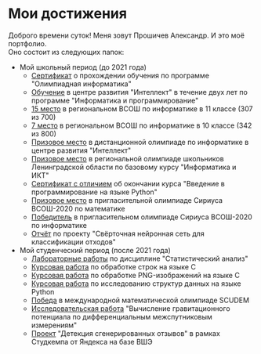 # Мои достижения
Доброго времени суток! Меня зовут Прошичев Александр. И это моё портфолио.  
Оно состоит из следующих папок:
  - Мой школьный период (до 2021 года)
	- [Сертификат](https://github.com/kaidux22/Proshichev_Aleksandr/blob/main/School/ITMO%2C%20competitive%20programming%20course.pdf) о прохождении обучения по программе "Олимпиадная информатика"
	- [Обучение](https://github.com/kaidux22/Proshichev_Aleksandr/blob/main/School/Intelligence%2C%20two-year%20course%20.pdf) в центре развития "Интеллект" в течение двух лет по программе "Информатика и программирование"
	- [15 место](https://github.com/kaidux22/Proshichev_Aleksandr/blob/main/School/Region%20Computer%20Science%20competition%2C%20participant-2021.pdf) в региональном ВСОШ по информатике в 11 классе (307 из 700)
	- [7 место](https://github.com/kaidux22/Proshichev_Aleksandr/blob/main/School/Region%20Computer%20Science%20competition-2020%2C%20participant.pdf) в региональном ВСОШ по информатике в 10 классе (342 из 800)
	- [Призовое место](https://github.com/kaidux22/Proshichev_Aleksandr/blob/main/School/Region%20distant%20competition%2C%20medalist.pdf) в дистанционной олимпиаде по информатике в центре развития "Интеллект"
	- [Призовое место](https://github.com/kaidux22/Proshichev_Aleksandr/blob/main/School/Region%20Computer%20Science%20competition%2C%20medalist.pdf) в региональной олимпиаде школьников Ленинградской области по базовому курсу "Информатика и ИКТ"
	- [Сертификат с отличием](https://github.com/kaidux22/Proshichev_Aleksandr/blob/main/School/Sirius%2C%20introduction%20to%20Python.pdf) об окончании курса "Введение в программирование на языке Python"
	- [Призовое место](https://github.com/kaidux22/Proshichev_Aleksandr/blob/main/School/Sirius%2C%20medalist%20of%20the%20math%20competition.pdf) в пригласительной олимпиаде Сириуса ВСОШ-2020 по математике
	- [Победитель](https://github.com/kaidux22/Proshichev_Aleksandr/blob/main/School/Sirius%2C%20winner%20of%20the%20computer%20science%20competition.pdf) в пригласительном олимпиаде Сириуса ВСОШ-2020 по информатике 
	- [Отчёт](https://github.com/kaidux22/Proshichev_Aleksandr/blob/main/School/Neural%20Network.pdf) по проекту "Свёрточная нейронная сеть для классификации отходов"
  - Мой студенческий период (после 2021 года)
	- [Лабораторные работы](https://github.com/kaidux22/Proshichev_Aleksandr/tree/main/University/Statistical%20analysis) по дисциплине "Статистический анализ"
	- [Курсовая работа](https://github.com/kaidux22/Proshichev_Aleksandr/tree/main/University/Course%20work%20on%20processing%20strings) по обработке строк на языке C
	- [Курсовая работа](https://github.com/kaidux22/Proshichev_Aleksandr/tree/main/University/Course%20work%20on%20processing%20PNG-images) по обработке PNG-изображений на языке С
	- [Курсовая работа](https://github.com/kaidux22/Proshichev_Aleksandr/tree/main/University/Course%20work%20on%20discovering%20the%20data%20structures) по исследованию структур данных на языке Python
	- [Победа](http://entroforce.ru/lab#scudem2022) в международной математической олимпиаде SCUDEM 
	- [Исследовательская работа](http://entroforce.ru/lab#grace-modeling) "Вычисление гравитационного потенциала по дифференциальным межспутниковым измерениям"
	- [Проект](https://github.com/kaidux22/Proshichev_Aleksandr/tree/main/University/Fake-reviews%20detector) "Детекция сгенерированных отзывов" в рамках Студкемпа от Яндекса на базе ВШЭ
	